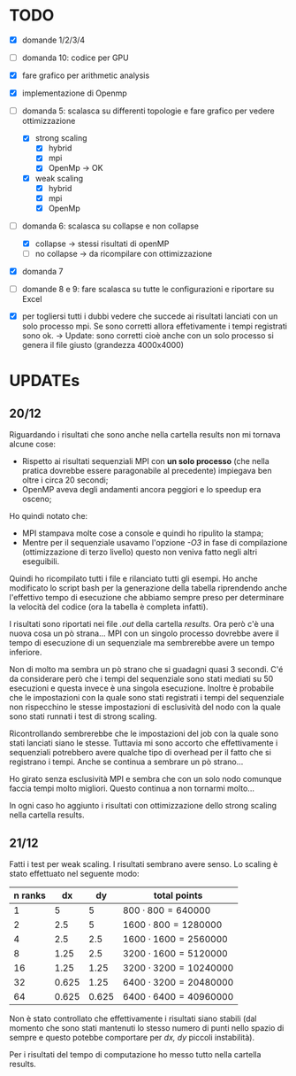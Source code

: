 # TODO

- [x] domande 1/2/3/4
- [ ] domanda 10: codice per GPU
- [x] fare grafico per arithmetic analysis
- [x] implementazione di Openmp
- [ ] domanda 5: scalasca su differenti topologie e fare grafico per vedere ottimizzazione
    - [x] strong scaling
        - [x] hybrid
        - [x] mpi
        - [x] OpenMp -> OK
    - [x] weak scaling
        - [x] hybrid
        - [x] mpi
        - [x] OpenMp
- [ ] domanda 6: scalasca su collapse e non collapse
    - [x] collapse -> stessi risultati di openMP
    - [ ] no collapse -> da ricompilare con ottimizzazione
- [x] domanda 7
- [ ] domande 8 e 9: fare scalasca su tutte le configurazioni e riportare su Excel
- [x] per togliersi tutti i dubbi vedere che succede ai risultati lanciati con un solo processo mpi. Se sono corretti allora effetivamente i tempi registrati sono ok. -> Update: sono corretti cioè anche con un solo processo si genera il file giusto (grandezza 4000x4000)


# UPDATEs

## 20/12

Riguardando i risultati che sono anche nella cartella results non mi tornava alcune cose:
- Rispetto ai risultati sequenziali MPI con **un solo processo** (che nella pratica dovrebbe essere paragonabile al precedente) impiegava ben oltre i circa 20 secondi;
- OpenMP aveva degli andamenti ancora peggiori e lo speedup era osceno;

Ho quindi notato che:
- MPI stampava molte cose a console e quindi ho ripulito la stampa;
- Mentre per il sequenziale usavamo l'opzione _-O3_ in fase di compilazione (ottimizzazione di terzo livello) questo non veniva fatto negli altri eseguibili. 

Quindi ho ricompilato tutti i file e rilanciato tutti gli esempi. Ho anche modificato lo script bash per la generazione della tabella riprendendo anche l'effettivo tempo di esecuzione che abbiamo sempre preso per determinare la velocità del codice (ora la tabella è completa infatti).

I risultati sono riportati nei file _.out_ della cartella _results_. Ora però c'è una nuova cosa un pò strana... MPI con un singolo processo dovrebbe avere il tempo di esecuzione di un sequenziale ma sembrerebbe avere un tempo inferiore.

Non di molto ma sembra un pò strano che si guadagni quasi 3 secondi. C'é da considerare però che i tempi del sequenziale sono stati mediati su 50 esecuzioni e questa invece è una singola esecuzione. Inoltre è probabile che le impostazioni con la quale sono stati registrati i tempi del sequenziale non rispecchino le stesse impostazioni di esclusività del nodo con la quale sono stati runnati i test di strong scaling.

Ricontrollando sembrerebbe che le impostazioni del job con la quale sono stati lanciati siano le stesse. Tuttavia mi sono accorto che effettivamente i sequenziali potrebbero avere qualche tipo di overhead per il fatto che si registrano i tempi. Anche se continua a sembrare un pò strano...

Ho girato senza esclusività MPI e sembra che con un solo nodo comunque faccia tempi molto migliori. Questo continua a non tornarmi molto...

In ogni caso ho aggiunto i risultati con ottimizzazione dello strong scaling nella cartella results.

## 21/12

Fatti i test per weak scaling. I risultati sembrano avere senso. Lo scaling è stato effettuato nel seguente modo:

| n ranks | dx    | dy    | total points             |
|---------|-------|-------|--------------------------|
| 1       | 5     | 5     | $800\cdot800=640000$     |
| 2       | 2.5   | 5     | $1600\cdot800=1280000$   |
| 4       | 2.5   | 2.5   | $1600\cdot1600=2560000$  |
| 8       | 1.25  | 2.5   | $3200\cdot1600=5120000$  |
| 16      | 1.25  | 1.25  | $3200\cdot3200=10240000$ |
| 32      | 0.625 | 1.25  | $6400\cdot3200=20480000$ |
| 64      | 0.625 | 0.625 | $6400\cdot6400=40960000$ |

Non è stato controllato che effettivamente i risultati siano stabili (dal momento che sono stati mantenuti lo stesso numero di punti nello spazio di sempre e questo potebbe comportare per _dx, dy_ piccoli instabilità).

Per i risultati del tempo di computazione ho messo tutto nella cartella results.